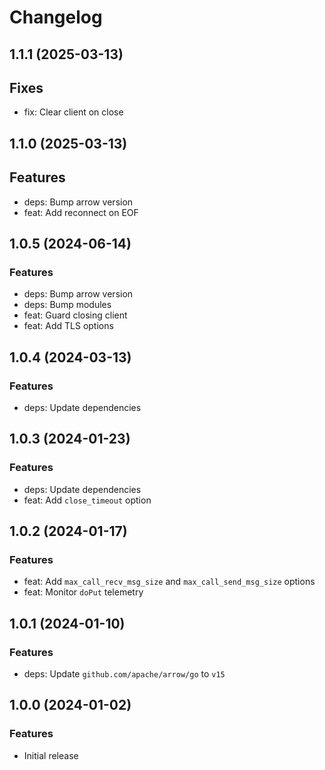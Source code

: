 # Changelog

## 1.1.1 (2025-03-13)

## Fixes

* fix: Clear client on close

## 1.1.0 (2025-03-13)

## Features

* deps: Bump arrow version
* feat: Add reconnect on EOF

## 1.0.5 (2024-06-14)

### Features

* deps: Bump arrow version
* deps: Bump modules
* feat: Guard closing client
* feat: Add TLS options

## 1.0.4 (2024-03-13)

### Features

* deps: Update dependencies

## 1.0.3 (2024-01-23)

### Features

* deps: Update dependencies
* feat: Add `close_timeout` option

## 1.0.2 (2024-01-17)

### Features

* feat: Add `max_call_recv_msg_size` and `max_call_send_msg_size` options
* feat: Monitor `doPut` telemetry

## 1.0.1 (2024-01-10)

### Features

* deps: Update `github.com/apache/arrow/go` to `v15`

## 1.0.0 (2024-01-02)

### Features

* Initial release
